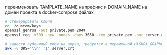 переименовать TAMPLATE_NAME на префикс и DOMAIN_NAME на домен проекта в docker-compose файлах

```sh
# сгенерировать ключи
cd ./custom/keys
openssl genrsa -out private.pem 2048
openssl req -x509 -new -nodes -days 3650 -key private.pem -out server.crt

# вывести публичный ключ на экран, требуется в переменной HASURA_GRAPHQL_JWT_SECRET
awk -v ORS='\\n' '1' server.crt
```
